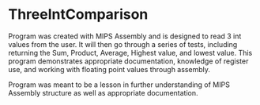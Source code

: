 # ThreeIntComparison
Program was created with MIPS Assembly 
and is designed to read 3 int values from 
the user. It will then go through a series of tests,
including returning the Sum, Product, Average, Highest value,
and lowest value. This program demonstrates appropriate documentation,
knowledge of register use, and working with floating point values through
assembly.

Program was meant to be a lesson in further understanding of MIPS Assembly structure 
as well as appropriate documentation. 
